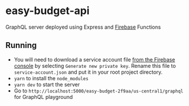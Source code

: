 # easy-budget-api

GraphQL server deployed using Express and [Firebase](https://console.firebase.google.com/u/0/project/easy-budget-2f9aa/overview) Functions

## Running

 * You will need to download a service account file [from the Firebase console](https://console.firebase.google.com/u/0/project/easy-budget-2f9aa/settings/serviceaccounts/adminsdk) by selecting `Generate new private key`. Rename this file to `service-account.json` and put it in your root project directory. 
 * `yarn` to install the `node_modules`
 * `yarn dev` to start the server
 * Go to `http://localhost:5000/easy-budget-2f9aa/us-central1/graphql` for GraphQL playground
